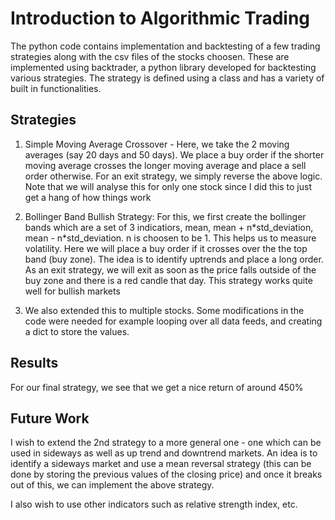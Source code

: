 # Introduction to Algorithmic Trading

The python code contains implementation and backtesting of a few trading strategies along with the csv files of the stocks choosen. These are implemented using backtrader, a python library developed for backtesting various strategies. The strategy is defined using a class and has a variety of built in functionalities.

## Strategies

1. Simple Moving Average Crossover - Here, we take the 2 moving averages (say 20 days and 50 days). We place a buy order if the shorter moving average crosses the longer moving average and place a sell order otherwise.
For an exit strategy, we simply reverse the above logic. Note that we will analyse this for only one stock since I did this to just get a hang of how things work

2. Bollinger Band Bullish Strategy: For this, we first create the bollinger bands which are a set of 3 indicatiors, mean, mean + n\*std_deviation, mean - n\*std_deviation. n is choosen to be 1. This helps us to measure volatility. Here we will place a buy order if it crosses over the the top band (buy zone). The idea is to identify uptrends and place a long order. As an exit strategy, we will exit as soon as the price falls outside of the buy zone and there is a red candle that day. This strategy works quite well for bullish markets


3. We also extended this to multiple stocks. Some modifications in the code were needed for example looping over all data feeds, and creating a dict to store the values.
## Results

For our final strategy, we see that we get a nice return of around 450%

## Future Work

I wish to extend the 2nd strategy to a more general one - one which can be used in sideways as well as up trend and downtrend markets. An idea is to identify a sideways market and use a mean reversal strategy (this can be done by storing the previous values of the closing price) and once it breaks out of this, we can implement the above strategy.
 
I also wish to use other indicators such as relative strength index, etc.


